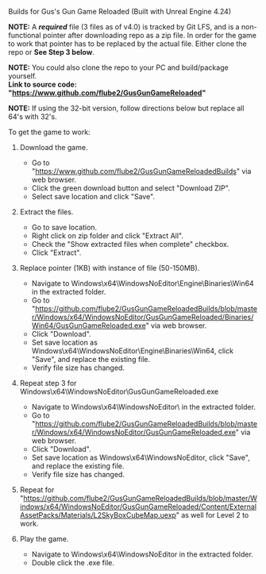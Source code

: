 Builds for Gus's Gun Game Reloaded (Built with Unreal Engine 4.24)

**NOTE:** A ***required*** file (3 files as of v4.0) is tracked by Git LFS, and is a non-functional pointer after downloading repo as a zip file.
In order for the game to work that pointer has to be replaced by the actual file. Either clone the repo or **See Step 3 below**.

**NOTE:** You could also clone the repo to your PC and build/package yourself.  
**Link to source code: "https://www.github.com/flube2/GusGunGameReloaded"**

**NOTE:** If using the 32-bit version, follow directions below but replace all 64's with 32's.


To get the game to work:

1. Download the game.
	- Go to "https://www.github.com/flube2/GusGunGameReloadedBuilds" via web browser.
	- Click the green download button and select "Download ZIP".
	- Select save location and click "Save".

2. Extract the files.
	- Go to save location.
	- Right click on zip folder and click "Extract All".
	- Check the "Show extracted files when complete" checkbox.
	- Click "Extract".

3. Replace pointer (1KB) with instance of file (50-150MB).
	- Navigate to Windows\x64\WindowsNoEditor\Engine\Binaries\Win64 in the extracted folder.
	- Go to "https://github.com/flube2/GusGunGameReloadedBuilds/blob/master/Windows/x64/WindowsNoEditor/GusGunGameReloaded/Binaries/Win64/GusGunGameReloaded.exe" via web browser.
	- Click "Download".
	- Set save location as Windows\x64\WindowsNoEditor\Engine\Binaries\Win64, click "Save", and replace the existing file.
	- Verify file size has changed.
	
4. Repeat step 3 for Windows\x64\WindowsNoEditor\GusGunGameReloaded.exe
	- Navigate to Windows\x64\WindowsNoEditor\ in the extracted folder.
	- Go to "https://github.com/flube2/GusGunGameReloadedBuilds/blob/master/Windows/x64/WindowsNoEditor/GusGunGameReloaded.exe" via web browser.
	- Click "Download".
	- Set save location as Windows\x64\WindowsNoEditor, click "Save", and replace the existing file.
	- Verify file size has changed.

5. Repeat for "https://github.com/flube2/GusGunGameReloadedBuilds/blob/master/Windows/x64/WindowsNoEditor/GusGunGameReloaded/Content/ExternalAssetPacks/Materials/L2SkyBoxCubeMap.uexp" as well for Level 2 to work.

6. Play the game.
	- Navigate to Windows\x64\WindowsNoEditor in the extracted folder.
	- Double click the .exe file.

	
